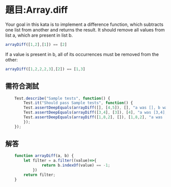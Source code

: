 # 題目:Array.diff
Your goal in this kata is to implement a difference function, which subtracts one list from another and returns the result.
It should remove all values from list a, which are present in list b.
```JavaScript
arrayDiff([1,2],[1]) == [2]
```
If a value is present in b, all of its occurrences must be removed from the other:
```JavaScript
arrayDiff([1,2,2,2,3],[2]) == [1,3]
```
## 需符合測試
```JavaScript
    Test.describe("Sample tests", function() {
        Test.it("Should pass Sample tests", function() {
        Test.assertDeepEquals(arrayDiff([], [4,5]), [], "a was [], b was [4,5]");
        Test.assertDeepEquals(arrayDiff([3,4], [3]), [4], "a was [3,4], b was [3]");
        Test.assertDeepEquals(arrayDiff([1,8,2], []), [1,8,2], "a was [1,8,2], b was []");
        });
    }); 
```
## 解答
```JavaScript
    function arrayDiff(a, b) {
        let filter = a.filter((value)=>{
                return b.indexOf(value) == -1;
            })
        return filter;
    }
```